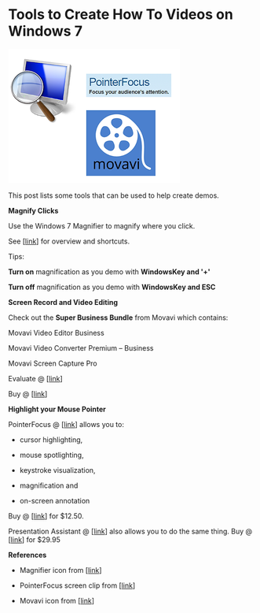 # Tools to Create How To Videos on Windows 7

![video_tools](video_tools.png)

This post lists some tools that can be used to help create demos.

**Magnify Clicks**

Use the Windows 7 Magnifier to magnify where you click.

See \[[link](http://www.bbc.co.uk/accessibility/guides/magnify/computer/win/win7/index.shtml)\] for overview and shortcuts.

Tips:

**Turn on** magnification as you demo with **WindowsKey and '+'**

**Turn off** magnification as you demo with **WindowsKey and ESC**

**Screen Record and Video Editing**

Check out the **Super Business Bundle** from Movavi which contains:

Movavi Video Editor Business 

Movavi Video Converter Premium – Business 

Movavi Screen Capture Pro

Evaluate @ \[[link](http://www.movavi.com/videoeditorbusiness.htm)\]

Buy @ [[link](http://www.movavi.com/video-editor-business/buynow.html)]

**Highlight your Mouse Pointer**

PointerFocus @ \[[link](http://www.pointerfocus.com/index.html)\] allows you to:

-   cursor highlighting,
    
-   mouse spotlighting,
    
-   keystroke visualization,
    
-   magnification and
    
-   on-screen annotation
    

Buy @ \[[link](http://www.pointerfocus.com/buy.html)\] for $12.50.

Presentation Assistant @ \[[link](http://www.presentation-assistant.com/)\] also allows you to do the same thing. Buy @ \[[link](http://www.presentation-assistant.com/ppointer/register.htm)\] for $29.95

**References**

-   Magnifier icon from \[[link](http://www.google.com/url?sa=i&source=images&cd=&cad=rja&uact=8&ved=2ahUKEwiBvYa2wunhAhVKj1QKHc-kDLgQjRx6BAgBEAU&url=https%3A%2F%2Fux.stackexchange.com%2Fquestions%2F23613%2Fwhy-are-search-icons-represented-by-a-magnifying-glass&psig=AOvVaw2VJGO_lDuySiyFeaJnmQ2c&ust=1556222412614637)\]
    
-   PointerFocus screen clip from \[[link](http://www.pointerfocus.com/index.html)\]
    
-   Movavi icon from \[[link](http://www.google.com/url?sa=i&source=images&cd=&cad=rja&uact=8&ved=2ahUKEwjn3Keaw-nhAhWS4FQKHVqeAEwQjRx6BAgBEAU&url=https%3A%2F%2Fgeekflare.com%2Fmovavi-review%2F&psig=AOvVaw2FQAbaq0GhO63aH9UM-7hI&ust=1556222621915405)\]